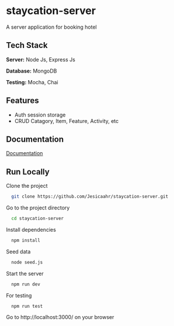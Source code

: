 # staycation-server

A server application for booking hotel


## Tech Stack

**Server:** Node Js, Express Js

**Database:** MongoDB

**Testing:** Mocha, Chai

## Features

- Auth session storage
- CRUD Catagory, Item, Feature, Activity, etc

## Documentation

[Documentation](#)

## Run Locally

Clone the project

```bash
  git clone https://github.com/Jesicaahr/staycation-server.git
```

Go to the project directory

```bash
  cd staycation-server
```

Install dependencies

```bash
  npm install
```

Seed data

```bash
  node seed.js
```

Start the server

```bash
  npm run dev
```

For testing

```bash
  npm run test
```
Go to http://localhost:3000/  on your browser